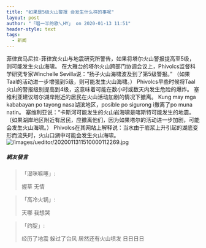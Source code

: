 ```yaml
---
title: "如果是5级火山警报 会发生什么样的事呢"
layout: post
author: "「唱一半的歌乀HY」 on 2020-01-13 11:51"
header-style: text
tags:
  - 新闻
---
```


菲律宾马尼拉-菲律宾火山与地震研究所警告，如果将塔尔火山警报提高至5级，则可能发生火山海啸。
在大雅台的塔尔火山跨部门协调会议上，Phivolcs监督科学研究专家Winchelle Sevilla说：“扬子火山海啸波及到了第5级警报。”
（如果Taal的活动进一步增强到5级，则可能发生火山海啸。）
Phivolcs早些时候将Taal火山的警报级别提高到4级，这意味着可能在数小时或数天内发生危险的爆炸。
塞维利亚建议塔尔湖岸附近的居民在火山活动加剧的情况下撤离。
Kung may mga kababayan po tayong nasa湖滨地区，posible po sigurong i撤离了po muna natin。
塞维利亚说：“卡斯河可能发生的火山岩海啸是喀斯特可能发生的地震。
（如果湖岸地区附近有居民，应撤离他们，因为如果塔尔的活动进一步加剧，可能会发生火山海啸。）
Phivolcs在其网站上解释说：当水由于岩浆上升引起的湖底变形而流失时，火山口湖中可能会发生火山海啸。
<img src="http://images.feileyuan.com/images/ueditor/2020011311510000112269.jpg" title="/images/ueditor/2020011311510000112269.jpg" alt="/images/ueditor/2020011311510000112269.jpg">
<input type="hidden" value="菲乐园提供">

##### 網友發言 
> 「湿咪嘛噻」:
> <p>握草 无情</p>

> 「高冷火锅」:
> <p>天哪 我想哭</p>

> 「约腚」:
> <p>经历了地震 躲过了台风 居然还有火山喷发 日日日日</p>


